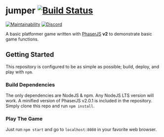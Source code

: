 # jumper [![Build Status](https://travis-ci.org/egee-irl/jumper.svg?branch=master)](https://travis-ci.org/egee-irl/jumper)

[![Maintainability](https://api.codeclimate.com/v1/badges/04601514cd7b18f394a8/maintainability)](https://codeclimate.com/github/egee-irl/jumper/maintainability)
[![Discord](https://discordapp.com/api/guilds/183740337976508416/widget.png?style=shield)](https://discord.gg/tVyBHAU)

A basic platformer game written with [PhaserJS](https://phaser.io/) **v2** to demonstrate basic game functions.

## Getting Started

This repository is configured to be as simple as possible; build, deploy, and play with `npm`.

### Build Dependencies

The only dependencies are NodeJS & npm. Any NodeJS LTS version will work. A minified version of PhaserJS v2.0.1 is included in the repository. Simply clone this repo and run `npm install`.

### Play The Game

Just run `npm start` and go to `localhost:8080` in your favorite web browser.
